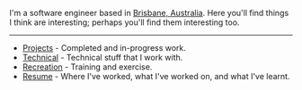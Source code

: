 <script context="module">
    export const prerender = true;
</script>

I'm a software engineer based in [Brisbane,
Australia](https://en.wikipedia.org/wiki/Brisbane).  Here you'll find things I
think are interesting; perhaps you'll find them interesting too.

---

- [Projects](/projects) - Completed and in-progress work.
- [Technical](/technical) - Technical stuff that I work with.
- [Recreation](/recreation) - Training and exercise.
- [Resume](/resume) - Where I've worked, what I've worked on, and what I've learnt.

